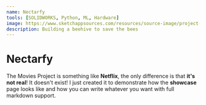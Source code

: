 ```yaml
---
name: Nectarfy
tools: [SOLIDWORKS, Python, ML, Hardware]
image: https://www.sketchappsources.com/resources/source-image/project-neon-groove-music-ui.png
description: Building a beehive to save the bees
---
```

# Nectarfy

The Movies Project is something like **Netflix**, the only difference is that **it's not real**! It doesn't exist! I just created it to demonstrate how the **showcase** page looks like and how you can write whatever you want with full markdown support.
